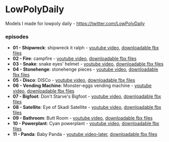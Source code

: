 # LowPolyDaily
Models I made for lowpoly daily - https://twitter.com/LowPolyDaily

### episodes
* **01 - Shipwreck**: shipwreck it ralph - [youtube video](https://youtu.be/WmYn-bGBjcc), [downloadable fbx files](https://github.com/doppelgunner/LowPolyDaily/tree/01_shipwreck/01_shipwreck)
* **02 - Fire**: campfire - [youtube video](https://t.co/R0BJG2l4uT), [downloadable fbx files](https://github.com/doppelgunner/LowPolyDaily/tree/02_fire/02_fire)
* **03 - Snake**: snake eyes' helmet - [youtube video](https://youtu.be/ic5SKkSRcFw), [downloadable fbx files](https://github.com/doppelgunner/LowPolyDaily/tree/03_snake/03_snake)
* **04 - Stonehenge**: stonehenge pieces - [youtube video](https://youtu.be/TEGIoZX-rIc), [downloadable fbx files](https://github.com/doppelgunner/LowPolyDaily/tree/04_stonehenge/04_stonehenge)
* **05 - Disco**: DISCo - [youtube video](https://youtu.be/zqkHSo7fVZk), [downloadable fbx files](https://github.com/doppelgunner/LowPolyDaily/tree/05_disco/05_disco)
* **06 - Vending Machine**: Monster-eggs vending machine - [youtube video](https://youtu.be/4g1QD2wisJ4), [downloadable fbx files](https://github.com/doppelgunner/LowPolyDaily/tree/06_vending-machine/06_vending%20machine)
* **07 - Bigfoot**: Don't Starve's Bigfoot - [youtube video](https://youtu.be/NmUDg52vXUk), [downloadable fbx files](https://github.com/doppelgunner/LowPolyDaily/tree/07_bigfoot/07_bigfoot)
* **08 - Satellite**: Eye of Skadi Satellite - [youtube video](https://youtu.be/gTsMvBzuWQE), [downloadable fbx files](https://github.com/doppelgunner/LowPolyDaily/tree/08_satellite/08_satellite)
* **09 - Bathroom**: Butt Room - [youtube video](https://youtu.be/BhuObD8A7TQ), [downloadable fbx files](https://github.com/doppelgunner/LowPolyDaily/tree/09_bathroom/09_bathroom)
* **10 - Powerplant**: Cyan powerplant - [youtube video](https://youtu.be/U9VWFU3N0hc), [downloadable fbx files](https://github.com/doppelgunner/LowPolyDaily/tree/10_powerplant/10_powerplant)
* **11 - Panda**: Baby Panda - [youtube video-later](https://youtu.be/9iVafdtsy4Q), [downloadable fbx files](https://github.com/doppelgunner/LowPolyDaily/tree/11_panda/11_panda)
